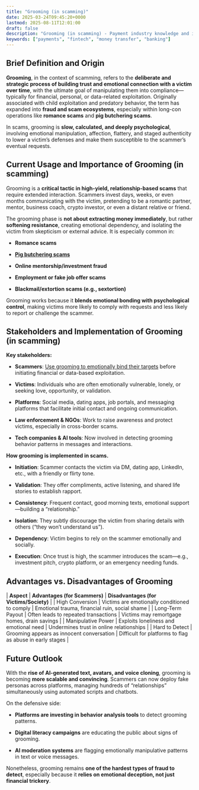 ```yaml
---
title: "Grooming (in scamming)"
date: 2025-03-24T09:45:20+0000
lastmod: 2025-08-11T12:01:00
draft: false
description: "Grooming (in scamming) - Payment industry knowledge and insights"
keywords: ["payments", "fintech", "money transfer", "banking"]
---
```


## Brief Definition and Origin

**Grooming**, in the context of scamming, refers to the **deliberate and strategic process of building trust and emotional connection with a victim over time**, with the ultimate goal of manipulating them into compliance—typically for financial, personal, or data-related exploitation. Originally associated with child exploitation and predatory behavior, the term has expanded into **fraud and scam ecosystems**, especially within long-con operations like **romance scams** and **pig butchering scams**.

In scams, grooming is **slow, calculated, and deeply psychological**, involving emotional manipulation, affection, flattery, and staged authenticity to lower a victim’s defenses and make them susceptible to the scammer’s eventual requests.

## Current Usage and Importance of Grooming (in scamming)

Grooming is a **critical tactic in high-yield, relationship-based scams** that require extended interaction. Scammers invest days, weeks, or even months communicating with the victim, pretending to be a romantic partner, mentor, business coach, crypto investor, or even a distant relative or friend.

The grooming phase is **not about extracting money immediately**, but rather **softening resistance**, creating emotional dependency, and isolating the victim from skepticism or external advice. It is especially common in:

- **Romance scams**

- **[Pig butchering scams](https://faisalkhanllc.xyz/resources/payments-wiki/p/what-is-pig-butchering-romance-scam/)**

- **Online mentorship/investment fraud**

- **Employment or fake job offer scams**

- **Blackmail/extortion scams (e.g., sextortion)**

Grooming works because it **blends emotional bonding with psychological control**, making victims more likely to comply with requests and less likely to report or challenge the scammer.

## Stakeholders and Implementation of Grooming (in scamming) 

**Key stakeholders:**

- **Scammers**: [Use grooming to emotionally bind their targets](https://faisalkhanllc.xyz/resources/payments-wiki/s/scammer/) before initiating financial or data-based exploitation.

- **Victims**: Individuals who are often emotionally vulnerable, lonely, or seeking love, opportunity, or validation.

- **Platforms**: Social media, dating apps, job portals, and messaging platforms that facilitate initial contact and ongoing communication.

- **Law enforcement & NGOs**: Work to raise awareness and protect victims, especially in cross-border scams.

- **Tech companies & AI tools**: Now involved in detecting grooming behavior patterns in messages and interactions.

**How grooming is implemented in scams.**

- **Initiation**: Scammer contacts the victim via DM, dating app, LinkedIn, etc., with a friendly or flirty tone.

- **Validation**: They offer compliments, active listening, and shared life stories to establish rapport.

- **Consistency**: Frequent contact, good morning texts, emotional support—building a “relationship.”

- **Isolation**: They subtly discourage the victim from sharing details with others (“they won’t understand us”).

- **Dependency**: Victim begins to rely on the scammer emotionally and socially.

- **Execution**: Once trust is high, the scammer introduces the scam—e.g., investment pitch, crypto platform, or an emergency needing funds.

## Advantages vs. Disadvantages of Grooming

| ****Aspect**** | ****Advantages (for Scammers)**** | ****Disadvantages (for Victims/Society)**** |
| High Conversion | Victims are emotionally conditioned to comply | Emotional trauma, financial ruin, social shame |
| Long-Term Payout | Often leads to repeated transactions | Victims may remortgage homes, drain savings |
| Manipulative Power | Exploits loneliness and emotional need | Undermines trust in online relationships |
| Hard to Detect | Grooming appears as innocent conversation | Difficult for platforms to flag as abuse in early stages |

## Future Outlook

With the **rise of AI-generated text, avatars, and voice cloning**, grooming is becoming **more scalable and convincing**. Scammers can now deploy fake personas across platforms, managing hundreds of “relationships” simultaneously using automated scripts and chatbots.

On the defensive side:

- **Platforms are investing in behavior analysis tools** to detect grooming patterns.

- **Digital literacy campaigns** are educating the public about signs of grooming.

- **AI moderation systems** are flagging emotionally manipulative patterns in text or voice messages.

Nonetheless, grooming remains **one of the hardest types of fraud to detect**, especially because it **relies on emotional deception, not just financial trickery**.